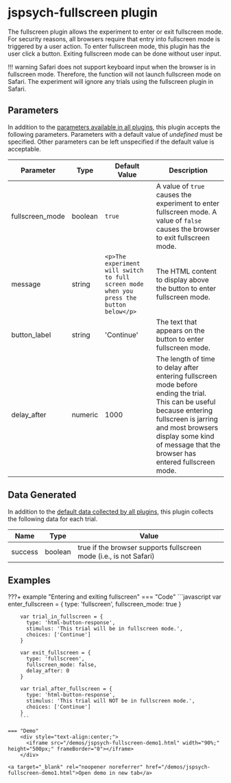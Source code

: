 # jspsych-fullscreen plugin

The fullscreen plugin allows the experiment to enter or exit fullscreen mode. For security reasons, all browsers require that entry into fullscreen mode is triggered by a user action. To enter fullscreen mode, this plugin has the user click a button. Exiting fullscreen mode can be done without user input.

!!! warning
    Safari does not support keyboard input when the browser is in fullscreen mode. Therefore, the function will not launch fullscreen mode on Safari. The experiment will ignore any trials using the fullscreen plugin in Safari.

## Parameters

In addition to the [parameters available in all plugins](/overview/plugins#parameters-available-in-all-plugins), this plugin accepts the following parameters. Parameters with a default value of *undefined* must be specified. Other parameters can be left unspecified if the default value is acceptable.

Parameter | Type | Default Value | Description
----------|------|---------------|------------
fullscreen_mode | boolean | `true` | A value of `true` causes the experiment to enter fullscreen mode. A value of `false` causes the browser to exit fullscreen mode.
message | string | `<p>The experiment will switch to full screen mode when you press the button below</p>` | The HTML content to display above the button to enter fullscreen mode.
button_label | string |  'Continue' | The text that appears on the button to enter fullscreen mode.
delay_after | numeric | 1000 | The length of time to delay after entering fullscreen mode before ending the trial. This can be useful because entering fullscreen is jarring and most browsers display some kind of message that the browser has entered fullscreen mode.

## Data Generated

In addition to the [default data collected by all plugins](/overview/plugins#data-collected-by-all-plugins), this plugin collects the following data for each trial.

Name | Type | Value
-----|------|------
success | boolean | true if the browser supports fullscreen mode (i.e., is not Safari)

## Examples


???+ example "Entering and exiting fullscreen"
    === "Code"
        ```javascript
        var enter_fullscreen = {
          type: 'fullscreen',
          fullscreen_mode: true
        }

        var trial_in_fullscreen = {
          type: 'html-button-response',
          stimulus: 'This trial will be in fullscreen mode.',
          choices: ['Continue']
        }

        var exit_fullscreen = {
          type: 'fullscreen',
          fullscreen_mode: false,
          delay_after: 0
        }

        var trial_after_fullscreen = {
          type: 'html-button-response',
          stimulus: 'This trial will NOT be in fullscreen mode.',
          choices: ['Continue']
        }
        ```

    === "Demo"
        <div style="text-align:center;">
          <iframe src="/demos/jspsych-fullscreen-demo1.html" width="90%;" height="500px;" frameBorder="0"></iframe>
        </div>

    <a target="_blank" rel="noopener noreferrer" href="/demos/jspsych-fullscreen-demo1.html">Open demo in new tab</a>

